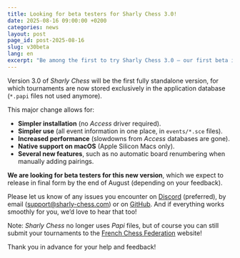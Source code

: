 ```yaml
---
title: Looking for beta testers for Sharly Chess 3.0!
date: 2025-08-16 09:00:00 +0200
categories: news
layout: post
page_id: post-2025-08-16
slug: v30beta
lang: en
excerpt: "Be among the first to try Sharly Chess 3.0 — our first beta is ready for testing!"
---
```


Version 3.0 of _Sharly Chess_ will be the first fully standalone version, for which tournaments are now stored exclusively in the application database (`*.papi` files not used anymore).

This major change allows for:

- **Simpler installation** (no _Access_ driver required).
- **Simpler use** (all event information in one place, in `events/*.sce` files).
- **Increased performance** (slowdowns from _Access_ databases are gone).
- **Native support on macOS** (Apple Silicon Macs only).
- **Several new features**, such as no automatic board renumbering when manually adding pairings.

**We are looking for beta testers for this new version**, which we expect to release in final form by the end of August (depending on your feedback).

Please let us know of any issues you encounter on [Discord](https://discord.gg/at3d9WWJXu) (preferred),
by email ([support@sharly-chess.com](mailto:support@sharly-chess.com)) or on [GitHub](https://github.com/sharly-chess/sharly-chess/issues).
And if everything works smoothly for you, we’d love to hear that too!

Note: _Sharly Chess_ no longer uses _Papi_ files, but of course you can still submit your tournaments to the [French Chess Federation](https://www.echecs.asso.fr) website!

Thank you in advance for your help and feedback!
